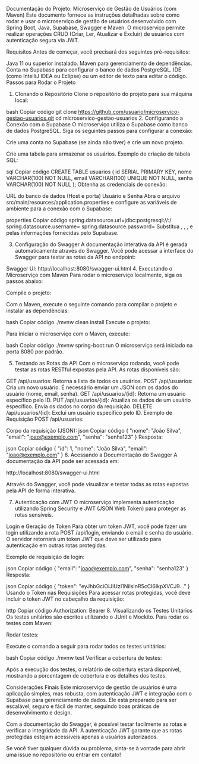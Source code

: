 Documentação do Projeto: Microserviço de Gestão de Usuários (com Maven)
Este documento fornece as instruções detalhadas sobre como rodar e usar o microserviço de gestão de usuários desenvolvido com Spring Boot, Java, Supabase, Swagger e Maven. O microserviço permite realizar operações CRUD (Criar, Ler, Atualizar e Excluir) de usuários com autenticação segura via JWT.

Requisitos
Antes de começar, você precisará dos seguintes pré-requisitos:

Java 11 ou superior instalado.
Maven para gerenciamento de dependências.
Conta no Supabase para configurar o banco de dados PostgreSQL.
IDE (como IntelliJ IDEA ou Eclipse) ou um editor de texto para editar o código.
Passos para Rodar o Projeto
1. Clonando o Repositório
Clone o repositório do projeto para sua máquina local:

bash
Copiar código
git clone https://github.com/usuario/microservico-gestao-usuarios.git
cd microservico-gestao-usuarios
2. Configurando a Conexão com o Supabase
O microserviço utiliza o Supabase como banco de dados PostgreSQL. Siga os seguintes passos para configurar a conexão:

Crie uma conta no Supabase (se ainda não tiver) e crie um novo projeto.

Crie uma tabela para armazenar os usuários. Exemplo de criação de tabela SQL:

sql
Copiar código
CREATE TABLE usuarios (
    id SERIAL PRIMARY KEY,
    nome VARCHAR(100) NOT NULL,
    email VARCHAR(100) UNIQUE NOT NULL,
    senha VARCHAR(100) NOT NULL
);
Obtenha as credenciais de conexão:

URL do banco de dados (Host e porta)
Usuário e Senha
Abra o arquivo src/main/resources/application.properties e configure as variáveis de ambiente para a conexão com o Supabase:

properties
Copiar código
spring.datasource.url=jdbc:postgresql://<host>:<port>/<database>
spring.datasource.username=<usuario>
spring.datasource.password=<senha>
Substitua <host>, <port>, <database>, <usuario> e <senha> pelas informações fornecidas pelo Supabase.

3. Configuração do Swagger
A documentação interativa da API é gerada automaticamente através do Swagger. Você pode acessar a interface do Swagger para testar as rotas da API no endpoint:

Swagger UI: http://localhost:8080/swagger-ui.html
4. Executando o Microserviço com Maven
Para rodar o microserviço localmente, siga os passos abaixo:

Compile o projeto:

Com o Maven, execute o seguinte comando para compilar o projeto e instalar as dependências:

bash
Copiar código
./mvnw clean install
Execute o projeto:

Para iniciar o microserviço com o Maven, execute:

bash
Copiar código
./mvnw spring-boot:run
O microserviço será iniciado na porta 8080 por padrão.

5. Testando as Rotas da API
Com o microserviço rodando, você pode testar as rotas RESTful expostas pela API. As rotas disponíveis são:

GET /api/usuarios: Retorna a lista de todos os usuários.
POST /api/usuarios: Cria um novo usuário. É necessário enviar um JSON com os dados do usuário (nome, email, senha).
GET /api/usuarios/{id}: Retorna um usuário específico pelo ID.
PUT /api/usuarios/{id}: Atualiza os dados de um usuário específico. Envia os dados no corpo da requisição.
DELETE /api/usuarios/{id}: Exclui um usuário específico pelo ID.
Exemplo de Requisição
POST /api/usuarios:

Corpo da requisição (JSON):
json
Copiar código
{
  "nome": "João Silva",
  "email": "joao@exemplo.com",
  "senha": "senha123"
}
Resposta:

json
Copiar código
{
  "id": 1,
  "nome": "João Silva",
  "email": "joao@exemplo.com"
}
6. Acessando a Documentação do Swagger
A documentação da API pode ser acessada em:

http://localhost:8080/swagger-ui.html

Através do Swagger, você pode visualizar e testar todas as rotas expostas pela API de forma interativa.

7. Autenticação com JWT
O microserviço implementa autenticação utilizando Spring Security e JWT (JSON Web Token) para proteger as rotas sensíveis.

Login e Geração de Token
Para obter um token JWT, você pode fazer um login utilizando a rota POST /api/login, enviando o email e senha do usuário. O servidor retornará um token JWT que deve ser utilizado para autenticação em outras rotas protegidas.

Exemplo de requisição de login:

json
Copiar código
{
  "email": "joao@exemplo.com",
  "senha": "senha123"
}
Resposta:

json
Copiar código
{
  "token": "eyJhbGciOiJIUzI1NiIsInR5cCI6IkpXVCJ9..."
}
Usando o Token nas Requisições
Para acessar rotas protegidas, você deve incluir o token JWT no cabeçalho da requisição:

http
Copiar código
Authorization: Bearer <token>
8. Visualizando os Testes Unitários
Os testes unitários são escritos utilizando o JUnit e Mockito. Para rodar os testes com Maven:

Rodar testes:

Execute o comando a seguir para rodar todos os testes unitários:

bash
Copiar código
./mvnw test
Verificar a cobertura de testes:

Após a execução dos testes, o relatório de cobertura estará disponível, mostrando a porcentagem de cobertura e os detalhes dos testes.

Considerações Finais
Este microserviço de gestão de usuários é uma aplicação simples, mas robusta, com autenticação JWT e integração com o Supabase para gerenciamento de dados. Ele está preparado para ser escalável, seguro e fácil de manter, seguindo boas práticas de desenvolvimento e design.

Com a documentação do Swagger, é possível testar facilmente as rotas e verificar a integridade da API. A autenticação JWT garante que as rotas protegidas estejam acessíveis apenas a usuários autorizados.

Se você tiver qualquer dúvida ou problema, sinta-se à vontade para abrir uma issue no repositório ou entrar em contato!
